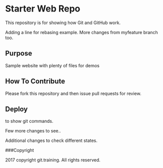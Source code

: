 # Starter Web Repo

This repository is for showing how Git and GitHub work.

Adding a line for rebasing example.
More changes from myfeature branch too.

## Purpose

Sample website with plenty of files for demos

## How To Contribute

Please fork this repository and then issue pull requests for review.

## Deploy

to show git commands.

Few more changes to see..


Additional changes to check different states.

###Copyright

2017 copyright git.training. All rights reserved.